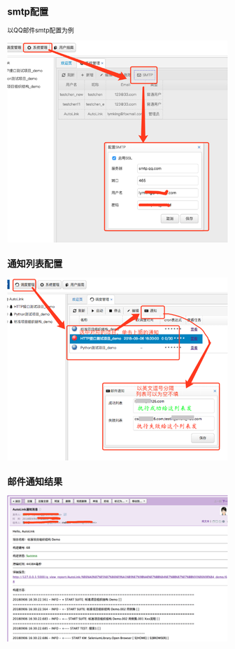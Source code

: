 ## smtp配置

以QQ邮件smtp配置为例

![smtp](./img/smtp.png)

## 通知列表配置

![mail](./img/mail_list.png)

## 邮件通知结果

![邮件](./img/mail_report.png)